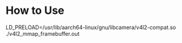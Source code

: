 # How to Use
LD_PRELOAD=/usr/lib/aarch64-linux/gnu/libcamera/v4l2-compat.so ./v4l2_mmap_framebuffer.out

